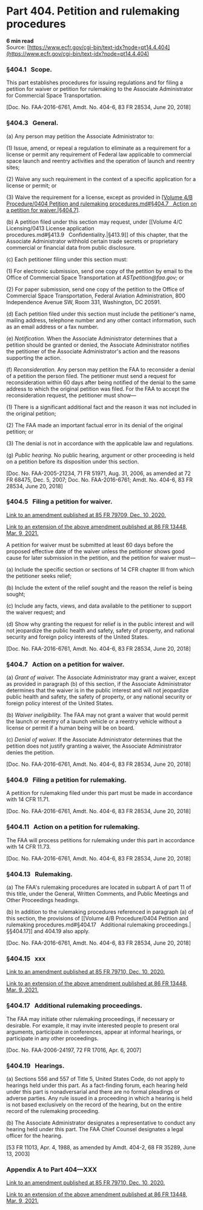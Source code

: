 # Part 404. Petition and rulemaking procedures
**6 min read**  
Source: [https://www.ecfr.gov/cgi-bin/text-idx?node=pt14.4.404](https://www.ecfr.gov/cgi-bin/text-idx?node=pt14.4.404)

<div>

### §404.1   Scope.

This part establishes procedures for issuing regulations and for filing a petition for waiver or petition for rulemaking to the Associate Administrator for Commercial Space Transportation.

\[Doc. No. FAA-2016-6761, Amdt. No. 404-6, 83 FR 28534, June 20, 2018\]

### §404.3   General.

\(a\) Any person may petition the Associate Administrator to:

\(1\) Issue, amend, or repeal a regulation to eliminate as a requirement for a license or permit any requirement of Federal law applicable to commercial space launch and reentry activities and the operation of launch and reentry sites;

\(2\) Waive any such requirement in the context of a specific application for a license or permit; or

\(3\) Waive the requirement for a license, except as provided in [[Volume 4/B Procedure/0404 Petition and rulemaking procedures.md#§404.7   Action on a petition for waiver.|§404.7]](b).

\(b\) A petition filed under this section may request, under [[Volume 4/C Licensing/0413 License application procedures.md#§413.9   Confidentiality.|§413.9]] of this chapter, that the Associate Administrator withhold certain trade secrets or proprietary commercial or financial data from public disclosure.

\(c\) Each petitioner filing under this section must:

\(1\) For electronic submission, send one copy of the petition by email to the Office of Commercial Space Transportation at *ASTpetition\@faa.gov;* or

\(2\) For paper submission, send one copy of the petition to the Office of Commercial Space Transportation, Federal Aviation Administration, 800 Independence Avenue SW, Room 331, Washington, DC 20591.

\(d\) Each petition filed under this section must include the petitioner's name, mailing address, telephone number and any other contact information, such as an email address or a fax number.

\(e\) *Notification.* When the Associate Administrator determines that a petition should be granted or denied, the Associate Administrator notifies the petitioner of the Associate Administrator's action and the reasons supporting the action.

\(f\) *Reconsideration.* Any person may petition the FAA to reconsider a denial of a petition the person filed. The petitioner must send a request for reconsideration within 60 days after being notified of the denial to the same address to which the original petition was filed. For the FAA to accept the reconsideration request, the petitioner must show—

\(1\) There is a significant additional fact and the reason it was not included in the original petition;

\(2\) The FAA made an important factual error in its denial of the original petition; or

\(3\) The denial is not in accordance with the applicable law and regulations.

\(g\) *Public hearing.* No public hearing, argument or other proceeding is held on a petition before its disposition under this section.

\[Doc. No. FAA-2005-21234, 71 FR 51971, Aug. 31, 2006, as amended at 72 FR 68475, Dec. 5, 2007; Doc. No. FAA-2016-6761; Amdt. No. 404-6, 83 FR 28534, June 20, 2018\]

### §404.5   Filing a petition for waiver.

[Link to an amendment published at 85 FR 79709, Dec. 10, 2020.](https://www.ecfr.gov/cgi-bin/text-idx?SID=b85053366e05e6b22781cae7d50d8a1d&mc=true&node=20201210y1.23)

[Link to an extension of the above amendment published at 86 FR 13448, Mar. 9, 2021.](https://www.ecfr.gov/cgi-bin/text-idx?SID=b85053366e05e6b22781cae7d50d8a1d&mc=true&node=20210309y1.1)

A petition for waiver must be submitted at least 60 days before the proposed effective date of the waiver unless the petitioner shows good cause for later submission in the petition, and the petition for waiver must—

\(a\) Include the specific section or sections of 14 CFR chapter III from which the petitioner seeks relief;

\(b\) Include the extent of the relief sought and the reason the relief is being sought;

\(c\) Include any facts, views, and data available to the petitioner to support the waiver request; and

\(d\) Show why granting the request for relief is in the public interest and will not jeopardize the public health and safety, safety of property, and national security and foreign policy interests of the United States.

\[Doc. No. FAA-2016-6761, Amdt. No. 404-6, 83 FR 28534, June 20, 2018\]

### §404.7   Action on a petition for waiver.

\(a\) *Grant of waiver.* The Associate Administrator may grant a waiver, except as provided in paragraph (b) of this section, if the Associate Administrator determines that the waiver is in the public interest and will not jeopardize public health and safety, the safety of property, or any national security or foreign policy interest of the United States.

\(b\) *Waiver ineligibility.* The FAA may not grant a waiver that would permit the launch or reentry of a launch vehicle or a reentry vehicle without a license or permit if a human being will be on board.

\(c\) *Denial of waiver.* If the Associate Administrator determines that the petition does not justify granting a waiver, the Associate Administrator denies the petition.

\[Doc. No. FAA-2016-6761, Amdt. No. 404-6, 83 FR 28534, June 20, 2018\]

### §404.9   Filing a petition for rulemaking.

A petition for rulemaking filed under this part must be made in accordance with 14 CFR 11.71.

\[Doc. No. FAA-2016-6761, Amdt. No. 404-6, 83 FR 28534, June 20, 2018\]

### §404.11   Action on a petition for rulemaking.

The FAA will process petitions for rulemaking under this part in accordance with 14 CFR 11.73.

\[Doc. No. FAA-2016-6761, Amdt. No. 404-6, 83 FR 28534, June 20, 2018\]

### §404.13   Rulemaking.

\(a\) The FAA's rulemaking procedures are located in subpart A of part 11 of this title, under the General, Written Comments, and Public Meetings and Other Proceedings headings.

\(b\) In addition to the rulemaking procedures referenced in paragraph (a) of this section, the provisions of [[Volume 4/B Procedure/0404 Petition and rulemaking procedures.md#§404.17   Additional rulemaking proceedings.|§§404.17]] and 404.19 also apply.

\[Doc. No. FAA-2016-6761, Amdt. No. 404-6, 83 FR 28534, June 20, 2018\]

### §404.15   xxx

[Link to an amendment published at 85 FR 79710, Dec. 10, 2020.](https://www.ecfr.gov/cgi-bin/text-idx?SID=b85053366e05e6b22781cae7d50d8a1d&mc=true&node=20201210y1.24)

[Link to an extension of the above amendment published at 86 FR 13448, Mar. 9, 2021.](https://www.ecfr.gov/cgi-bin/text-idx?SID=b85053366e05e6b22781cae7d50d8a1d&mc=true&node=20210309y1.1)

### §404.17   Additional rulemaking proceedings.

The FAA may initiate other rulemaking proceedings, if necessary or desirable. For example, it may invite interested people to present oral arguments, participate in conferences, appear at informal hearings, or participate in any other proceedings.

\[Doc. No. FAA-2006-24197, 72 FR 17016, Apr. 6, 2007\]

### §404.19   Hearings.

\(a\) Sections 556 and 557 of Title 5, United States Code, do not apply to hearings held under this part. As a fact-finding forum, each hearing held under this part is nonadversarial and there are no formal pleadings or adverse parties. Any rule issued in a proceeding in which a hearing is held is not based exclusively on the record of the hearing, but on the entire record of the rulemaking proceeding.

\(b\) The Associate Administrator designates a representative to conduct any hearing held under this part. The FAA Chief Counsel designates a legal officer for the hearing.

\[53 FR 11013, Apr. 4, 1988, as amended by Amdt. 404-2, 68 FR 35289, June 13, 2003\]

### Appendix A to Part 404—XXX

[Link to an amendment published at 85 FR 79710, Dec. 10, 2020.](https://www.ecfr.gov/cgi-bin/text-idx?SID=b85053366e05e6b22781cae7d50d8a1d&mc=true&node=20201210y1.25)

[Link to an extension of the above amendment published at 86 FR 13448, Mar. 9, 2021.](https://www.ecfr.gov/cgi-bin/text-idx?SID=b85053366e05e6b22781cae7d50d8a1d&mc=true&node=20210309y1.1)

   

</div>